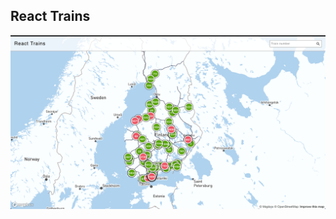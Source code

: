 
## React Trains

![Screenshot](https://github.com/jereisomaki/react-trains/blob/master/screenshot.png)
